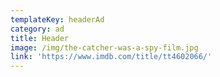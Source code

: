 ```yaml
---
templateKey: headerAd
category: ad
title: Header
image: /img/the-catcher-was-a-spy-film.jpg
link: 'https://www.imdb.com/title/tt4602066/'
---
```


